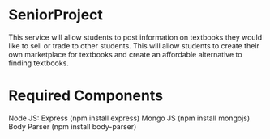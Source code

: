 # SeniorProject

This service will allow students to post information on textbooks they would like to sell or trade to other students. This will allow students to create their own marketplace for textbooks and create an affordable alternative to finding textbooks.

# Required Components

Node JS:
Express (npm install express)
Mongo JS (npm install mongojs)
Body Parser (npm install body-parser)
